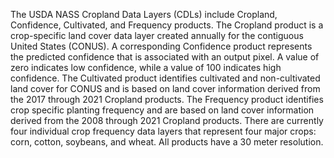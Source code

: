 The USDA NASS Cropland Data Layers (CDLs) include Cropland, Confidence, Cultivated, and Frequency products. The Cropland product is a crop-specific land cover data layer created annually for the contiguous United States (CONUS). A corresponding Confidence product represents the predicted confidence that is associated with an output pixel. A value of zero indicates low confidence, while a value of 100 indicates high confidence. The Cultivated product identifies cultivated and non-cultivated land cover for CONUS and is based on land cover information derived from the 2017 through 2021 Cropland products. The Frequency product identifies crop specific planting frequency and are based on land cover information derived from the 2008 through 2021 Cropland products. There are currently four individual crop frequency data layers that represent four major crops: corn, cotton, soybeans, and wheat. All products have a 30 meter resolution.